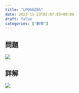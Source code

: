 ```yaml
---
title: "LP9OOZB5"
date: 2023-11-23T02:07:03+08:00
draft: false
categories: ["數學"]
---
```

<!--more-->

## 問題
<img src="/posts/solution/LP9OOZB5-q.png">

## 詳解
<img src="/posts/solution/LP9OOZB5-sol.png">

